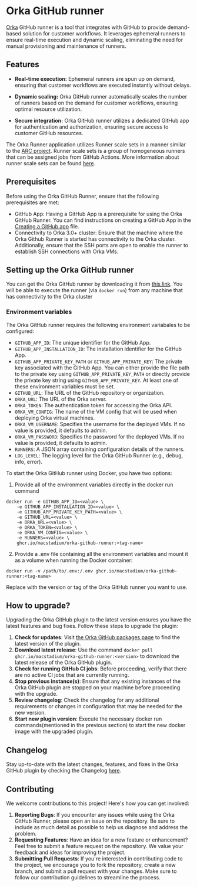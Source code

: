 # Orka GitHub runner

[Orka](https://www.macstadium.com/orka) GitHub runner is a tool that integrates with GitHub to provide demand-based solution for customer workflows.
It leverages ephemeral runners to ensure real-time execution and dynamic scaling, eliminating the need for manual provisioning and maintenance of runners.

## Features

* **Real-time execution:** Ephemeral runners are spun up on demand, ensuring that customer workflows are executed instantly without delays.

* **Dynamic scaling:** Orka GitHub runner automatically scales the number of runners based on the demand for customer workflows, ensuring optimal resource utilization.

* **Secure integration:** Orka GitHub runner utilizes a dedicated GitHub app for authentication and authorization, ensuring secure access to customer GitHub resources.

The Orka Runner application utilizes Runner scale sets in a manner similar to the [ARC project](https://github.com/actions/actions-runner-controller). Runner scale sets is a group of homogeneous runners that can be assigned jobs from GitHub Actions. More information about runner scale sets can be found [here](https://docs.github.com/en/actions/hosting-your-own-runners/managing-self-hosted-runners-with-actions-runner-controller/deploying-runner-scale-sets-with-actions-runner-controller).

## Prerequisites

Before using the Orka GitHub Runner, ensure that the following prerequisites are met:

* GitHub App: Having a GitHub App is a prerequisite for using the Orka GitHub Runner. You can find instructions on creating a GitHub App in the [Creating a GitHub app](docs/github-app-setup-steps.md) file.
* Connectivity to Orka 3.0+ cluster: Ensure that the machine where the Orka Github Runner is started has connectivity to the Orka cluster. Additionally, ensure that the SSH ports are open to enable the runner to establish SSH connections with Orka VMs.

## Setting up the Orka GitHub runner

You can get the Orka GitHub runner by downloading it from [this link](https://github.com/macstadium/orka-github-actions-integration/pkgs/container/orka-github-runner). You will be able to execute the runner (via `docker run`) from any machine that has connectivity to the Orka cluster

### Environment variables

The Orka GitHub runner requires the following environment variabales to be configured:
* `GITHUB_APP_ID`: The unique identifier for the GitHub App.
* `GITHUB_APP_INSTALLATION_ID`: The installation identifier for the GitHub App.
* `GITHUB_APP_PRIVATE_KEY_PATH` or `GITHUB_APP_PRIVATE_KEY`: The private key associated with the GitHub App. You can either provide the file path to the private key using `GITHUB_APP_PRIVATE_KEY_PATH` or directly provide the private key string using `GITHUB_APP_PRIVATE_KEY`. At least one of these environment variables must be set.
* `GITHUB_URL`: The URL of the GitHub repository or organization.
* `ORKA_URL`: The URL of the Orka server.
* `ORKA_TOKEN`: The authentication token for accessing the Orka API.
* `ORKA_VM_CONFIG`: The name of the VM config that will be used when deploying Orka virtual machines.
* `ORKA_VM_USERNAME`: Specifies the username for the deployed VMs. If no value is provided, it defaults to admin.
* `ORKA_VM_PASSWORD`: Specifies the password for the deployed VMs. If no value is provided, it defaults to admin.
* `RUNNERS`: A JSON array containing configuration details of the runners.
* `LOG_LEVEL`: The logging level for the Orka GitHub Runner (e.g., debug, info, error).

To start the Orka GitHub runner using Docker, you have two options:

1. Provide all of the environment variables directly in the docker run command

```shell
docker run -e GITHUB_APP_ID=<value> \
    -e GITHUB_APP_INSTALLATION_ID=<value> \
    -e GITHUB_APP_PRIVATE_KEY_PATH=<value> \
    -e GITHUB_URL=<value> \
    -e ORKA_URL=<value> \
    -e ORKA_TOKEN=<value> \
    -e ORKA_VM_CONFIG=<value> \
    -e RUNNERS=<value> \
    ghcr.io/macstadium/orka-github-runner:<tag-name>
```

2. Provide a .env file containing all the environment variables and mount it as a volume when running the Docker container:

```shell
docker run -v /path/to/.env:/.env ghcr.io/macstadium/orka-github-runner:<tag-name>
```

Replace <tag-name> with the version or tag of the Orka GitHub runner you want to use.

## How to upgrade?

Upgrading the Orka GitHub plugin to the latest version ensures you have the latest features and bug fixes. Follow these steps to upgrade the plugin:
1. <b>Check for updates</b>: Visit [the Orka GitHub packages page](https://github.com/macstadium/orka-github-actions-integration/pkgs/container/orka-github-runner) to find the latest version of the plugin.
1. <b>Download latest release</b>: Use the command `docker pull ghcr.io/macstadium/orka-github-runner:<version>` to download the latest release of the Orka GitHub plugin.
1. <b>Check for running GitHub CI jobs</b>: Before proceeding, verify that there are no active CI jobs that are currently running.
1. <b>Stop previous instance(s)</b>: Ensure that any existing instances of the Orka GitHub plugin are stopped on your machine before proceeding with the upgrade.
1. <b>Review changelog</b>: Check the changelog for any additional requirements or changes in configuration that may be needed for the new version.
1. <b>Start new plugin version</b>: Execute the necessary docker run commands(mentioned in the previous section) to start the new docker image with the upgraded plugin.

## Changelog

Stay up-to-date with the latest changes, features, and fixes in the Orka GitHub plugin by checking the Changelog [here](https://github.com/macstadium/orka-github-actions-integration/releases).

## Contributing

We welcome contributions to this project! Here's how you can get involved:

1. <b>Reporting Bugs</b>: If you encounter any issues while using the Orka GitHub Runner, please open an issue on the repository. Be sure to include as much detail as possible to help us diagnose and address the problem.
1. <b>Requesting Features</b>: Have an idea for a new feature or enhancement? Feel free to submit a feature request on the repository. We value your feedback and ideas for improving the project.
1. <b>Submitting Pull Requests</b>: If you're interested in contributing code to the project, we encourage you to fork the repository, create a new branch, and submit a pull request with your changes. Make sure to follow our contribution guidelines to streamline the process.
